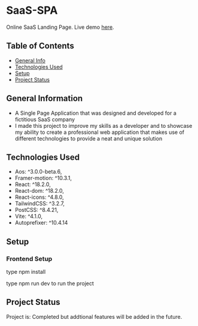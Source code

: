 # SaaS-SPA
Online SaaS Landing Page.
Live demo [here](https://onesheetsolutions.netlify.app).

## Table of Contents
* [General Info](#general-information)
* [Technologies Used](#technologies-used)
* [Setup](#setup)
* [Project Status](#project-status)

## General Information
- A Single Page Application that was designed and developed for a fictitious SaaS company
- I made this project to improve my skills as a developer and to showcase my ability to create a professional web application that makes use of different technologies to provide a neat and unique solution

## Technologies Used
- Aos: ^3.0.0-beta.6,
- Framer-motion: ^10.3.1,
- React: ^18.2.0,
- React-dom: ^18.2.0,
- React-icons: ^4.8.0,
- TailwindCSS: ^3.2.7,
- PostCSS: ^8.4.21,
- Vite: ^4.1.0,
- Autoprefixer: ^10.4.14

## Setup

### Frontend Setup

type npm install

type npm run dev to run the project


## Project Status
Project is: Completed but addtional features will be added in the future.

